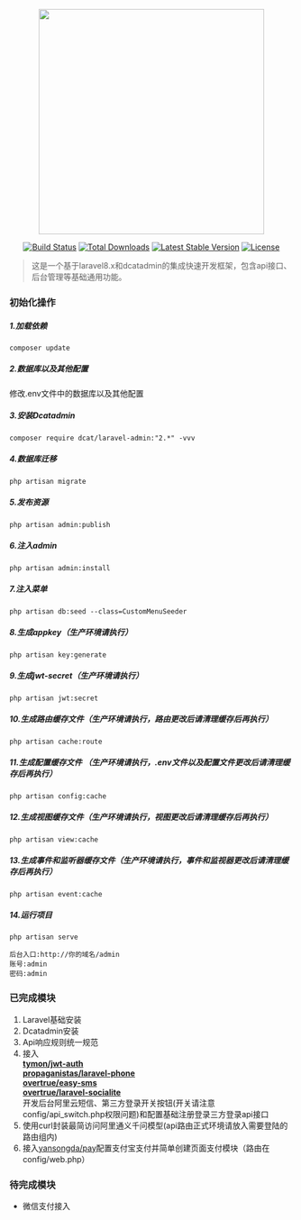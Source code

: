 <p align="center"><a href="https://laravel.com" target="_blank"><img src="https://raw.githubusercontent.com/laravel/art/master/logo-lockup/5%20SVG/2%20CMYK/1%20Full%20Color/laravel-logolockup-cmyk-red.svg" width="400"></a></p>

<p align="center">
<a href="https://travis-ci.org/laravel/framework"><img src="https://travis-ci.org/laravel/framework.svg" alt="Build Status"></a>
<a href="https://packagist.org/packages/laravel/framework"><img src="https://img.shields.io/packagist/dt/laravel/framework" alt="Total Downloads"></a>
<a href="https://packagist.org/packages/laravel/framework"><img src="https://img.shields.io/packagist/v/laravel/framework" alt="Latest Stable Version"></a>
<a href="https://packagist.org/packages/laravel/framework"><img src="https://img.shields.io/packagist/l/laravel/framework" alt="License"></a>
</p>

> 这是一个基于laravel8.x和dcatadmin的集成快速开发框架，包含api接口、后台管理等基础通用功能。

### 初始化操作
##### 1.加载依赖 <br  />
`composer update`
##### 2.数据库以及其他配置 <br  />
修改.env文件中的数据库以及其他配置
##### 3.安装Dcatadmin <br  />
`composer require dcat/laravel-admin:"2.*" -vvv`   
##### 4.数据库迁移 <br  />
`php artisan migrate`
##### 5.发布资源 <br  />
`php artisan admin:publish`
##### 6.注入admin <br  />
`php artisan admin:install`
##### 7.注入菜单 <br  />
`php artisan db:seed --class=CustomMenuSeeder`
##### 8.生成appkey（生产环境请执行） <br  />
`php artisan key:generate`
##### 9.生成jwt-secret（生产环境请执行） <br  />
`php artisan jwt:secret`
##### 10.生成路由缓存文件（生产环境请执行，路由更改后请清理缓存后再执行） <br  />
`php artisan cache:route`
##### 11.生成配置缓存文件 （生产环境请执行，.env文件以及配置文件更改后请清理缓存后再执行） <br  />
`php artisan config:cache`
##### 12.生成视图缓存文件（生产环境请执行，视图更改后请清理缓存后再执行） <br  />
`php artisan view:cache`
##### 13.生成事件和监听器缓存文件（生产环境请执行，事件和监视器更改后请清理缓存后再执行） <br  />
`php artisan event:cache`
##### 14.运行项目 <br  />
`php artisan serve`
```
后台入口:http://你的域名/admin 
账号:admin
密码:admin
```

### 已完成模块
1. Laravel基础安装
2. Dcatadmin安装
3. Api响应规则统一规范
4. 接入<br  />
**[tymon/jwt-auth](https://github.com/tymondesigns/jwt-auth)** <br  />
**[propaganistas/laravel-phone](https://github.com/Propaganistas/Laravel-Phone)** <br  />
**[overtrue/easy-sms](https://github.com/overtrue/easy-sms)** <br  />
**[overtrue/laravel-socialite](https://github.com/overtrue/laravel-socialite)** <br  />
开发后台阿里云短信、第三方登录开关按钮(开关请注意config/api_switch.php权限问题)和配置基础注册登录三方登录api接口
5. 使用curl封装最简访问阿里通义千问模型(api路由正式环境请放入需要登陆的路由组内)
6. 接入[yansongda/pay](https://github.com/yansongda/pay)配置支付宝支付并简单创建页面支付模块（路由在config/web.php）



### 待完成模块
- 微信支付接入




